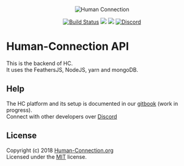 <p align="center">
  <img align="center" src="https://human-connection.org/wp-content/uploads/2017/11/human-connection-logo.svg" alt="Human Connection" />
</p>


<p align="center">
  <a href="https://travis-ci.org/Human-Connection/API"><img src="https://img.shields.io/travis/Human-Connection/API/master.svg" alt="Build Status"></a>
  <a href="https://github.com/Human-Connection/WebApp/blob/develop/LICENSE.md"><img src="https://img.shields.io/badge/license-MIT-green.svg" "MIT" /></a>
  <a href="https://app.fossa.io/projects/git%2Bgithub.com%2FHuman-Connection%2FAPI?ref=badge_shield" alt="FOSSA Status"><img src="https://app.fossa.io/api/projects/git%2Bgithub.com%2FHuman-Connection%2FAPI.svg?type=shield"/></a>
  <a href="https://discord.gg/NgVpvx9" alt="Discord Channel">
<img src="https://img.shields.io/discord/443107904757694465.svg" alt="Discord" /></a>
</p>

# Human-Connection API
This is the backend of HC.<br />
It uses the FeathersJS, NodeJS, yarn and mongoDB.<br />

## Help
The HC platform and its setup is documented in our [gitbook](https://www.gitbook.com/book/human-connection/documentation/) (work in progress).<br />
Connect with other developers over [Discord](https://discord.gg/mVmjvNF)<br />

## License 
Copyright (c) 2018 [Human-Connection.org](https://human-connection.org)<br />
Licensed under the [MIT](https://github.com/Human-Connection/WebApp/blob/develop/LICENSE.md) license.<br />
